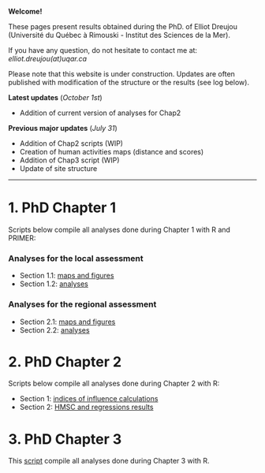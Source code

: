 **Welcome!**

These pages present results obtained during the PhD. of Elliot Dreujou (Université du Québec à Rimouski - Institut des Sciences de la Mer).

If you have any question, do not hesitate to contact me at: *elliot.dreujou(at)uqar.ca*

Please note that this website is under construction. Updates are often published with modification of the structure or the results (see log below).

**Latest updates** (*October 1st*)<br>
- Addition of current version of analyses for Chap2

**Previous major updates** (*July 31*)<br>
- Addition of Chap2 scripts (WIP)
- Creation of human activities maps (distance and scores)
- Addition of Chap3 script (WIP)
- Update of site structure

-----


# 1. PhD Chapter 1

Scripts below compile all analyses done during Chapter 1 with R and PRIMER:

### Analyses for the local assessment

- Section 1.1: [maps and figures](https://eldre.github.io/eldre-phd/Chap1/C1_analyses_loc1.html)
- Section 1.2: [analyses](https://eldre.github.io/eldre-phd/Chap1/C1_analyses_loc2.html)

### Analyses for the regional assessment

- Section 2.1: [maps and figures](https://eldre.github.io/eldre-phd/Chap1/C1_analyses_reg1.html)
- Section 2.2: [analyses](https://eldre.github.io/eldre-phd/Chap1/C1_analyses_reg2.html)

# 2. PhD Chapter 2

Scripts below compile all analyses done during Chapter 2 with R:

- Section 1: [indices of influence calculations](https://eldre.github.io/eldre-phd/Chap2/C2_analyses_1.html)
- Section 2: [HMSC and regressions results](https://eldre.github.io/eldre-phd/Chap2/C2_analyses_2.html)

# 3. PhD Chapter 3

This [script](https://eldre.github.io/eldre-phd/Chap3/C3_analyses.html) compile all analyses done during Chapter 3 with R.

